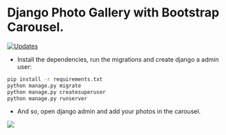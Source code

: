 # Django Photo Gallery with Bootstrap Carousel.

[![Updates](https://pyup.io/repos/github/dubirajara/django_carousel_photos/shield.svg)](https://pyup.io/repos/github/dubirajara/django_carousel_photos/)


- Install the dependencies, run the migrations and create django a admin user:

```sh
pip install -r requirements.txt
python manage.py migrate
python manage.py createsuperuser
python manage.py runserver
```
- And so, open django admin and add your photos in the carousel.



![](http://i66.tinypic.com/11khavq.png)

